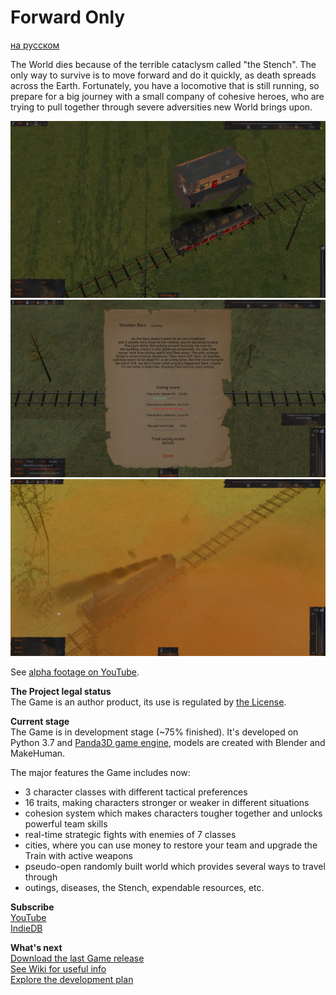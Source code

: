 # Forward Only
[на русском](https://github.com/IlyaFaer/ForwardOnlyGame/blob/master/README%20(RUS).md)

The World dies because of the terrible cataclysm called "the Stench". The only way to survive is to move forward and do it quickly, as death spreads across the Earth. Fortunately, you have a locomotive that is still running, so prepare for a big journey with a small company of cohesive heroes, who are trying to pull together through severe adversities new World brings upon.

![image](https://github.com/IlyaFaer/ForwardOnlyGame/blob/master/preview/screenshot1.png?raw=true)
![image](https://github.com/IlyaFaer/ForwardOnlyGame/blob/master/preview/screenshot2.png?raw=true)
![image](https://github.com/IlyaFaer/ForwardOnlyGame/blob/master/preview/screenshot3.png?raw=true)

See [alpha footage on YouTube](https://youtu.be/Ot2uFTCRRvs).

**The Project legal status**  
The Game is an author product, its use is regulated by [the License](https://github.com/IlyaFaer/ForwardOnlyGame/blob/master/LICENSE.md).

**Current stage**  
The Game is in development stage (~75% finished). It's developed on Python 3.7 and [Panda3D game engine](https://www.panda3d.org/), models are created with Blender and MakeHuman.

The major features the Game includes now:
- 3 character classes with different tactical preferences
- 16 traits, making characters stronger or weaker in different situations
- cohesion system which makes characters tougher together and unlocks powerful team skills
- real-time strategic fights with enemies of 7 classes
- cities, where you can use money to restore your team and upgrade the Train with active weapons
- pseudo-open randomly built world which provides several ways to travel through
- outings, diseases, the Stench, expendable resources, etc.

**Subscribe**  
[YouTube](https://www.youtube.com/channel/UCKmtk9K6VkcQdOMiE7H-W9w)  
[IndieDB](https://www.indiedb.com/games/forward-only)

**What's next**  
[Download the last Game release](https://github.com/IlyaFaer/ForwardOnlyGame/releases)  
[See Wiki for useful info](https://github.com/IlyaFaer/ForwardOnlyGame/wiki)  
[Explore the development plan](https://github.com/IlyaFaer/ForwardOnlyGame/projects)
